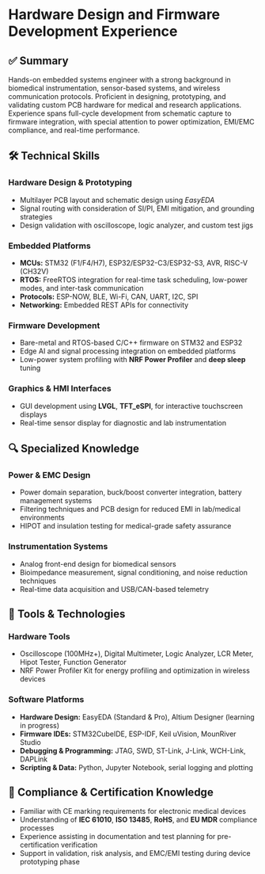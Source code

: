 # Hardware Design and Firmware Development Experience
## ✅ Summary
Hands-on embedded systems engineer with a strong background in biomedical instrumentation, sensor-based systems, and wireless communication protocols. Proficient in designing, prototyping, and validating custom PCB hardware for medical and research applications. Experience spans full-cycle development from schematic capture to firmware integration, with special attention to power optimization, EMI/EMC compliance, and real-time performance.  

## 🛠 Technical Skills

### Hardware Design & Prototyping
- Multilayer PCB layout and schematic design using *EasyEDA* 
- Signal routing with consideration of SI/PI, EMI mitigation, and grounding strategies
- Design validation with oscilloscope, logic analyzer, and custom test jigs

### Embedded Platforms
- **MCUs:** STM32 (F1/F4/H7), ESP32/ESP32-C3/ESP32-S3, AVR, RISC-V (CH32V)  
- **RTOS:** FreeRTOS integration for real-time task scheduling, low-power modes, and inter-task communication  
- **Protocols:** ESP-NOW, BLE, Wi-Fi, CAN, UART, I2C, SPI  
- **Networking:** Embedded REST APIs for connectivity

### Firmware Development
- Bare-metal and RTOS-based C/C++ firmware on STM32 and ESP32  
- Edge AI and signal processing integration on embedded platforms  
- Low-power system profiling with **NRF Power Profiler** and **deep sleep** tuning
  
### Graphics & HMI Interfaces
- GUI development using **LVGL**, **TFT_eSPI**, for interactive touchscreen displays  
- Real-time sensor display for diagnostic and lab instrumentation  
  

## 🔍 Specialized Knowledge

### Power & EMC Design
- Power domain separation, buck/boost converter integration, battery management systems  
- Filtering techniques and PCB design for reduced EMI in lab/medical environments  
- HIPOT and insulation testing for medical-grade safety assurance

### Instrumentation Systems
- Analog front-end design for biomedical sensors  
- Bioimpedance measurement, signal conditioning, and noise reduction techniques  
- Real-time data acquisition and USB/CAN-based telemetry  

## 🧰 Tools & Technologies

### Hardware Tools
- Oscilloscope (100MHz+), Digital Multimeter, Logic Analyzer, LCR Meter, Hipot Tester, Function Generator  
- NRF Power Profiler Kit for energy profiling and optimization in wireless devices  

### Software Platforms
- **Hardware Design:** EasyEDA (Standard & Pro), Altium Designer (learning in progress)  
- **Firmware IDEs:** STM32CubeIDE, ESP-IDF, Keil uVision, MounRiver Studio  
- **Debugging & Programming:** JTAG, SWD, ST-Link, J-Link, WCH-Link, DAPLink  
- **Scripting & Data:** Python, Jupyter Notebook, serial logging and plotting 

## 📑 Compliance & Certification Knowledge

- Familiar with CE marking requirements for electronic medical devices  
- Understanding of **IEC 61010**, **ISO 13485**, **RoHS**, and **EU MDR** compliance processes  
- Experience assisting in documentation and test planning for pre-certification verification  
- Support in validation, risk analysis, and EMC/EMI testing during device prototyping phase 